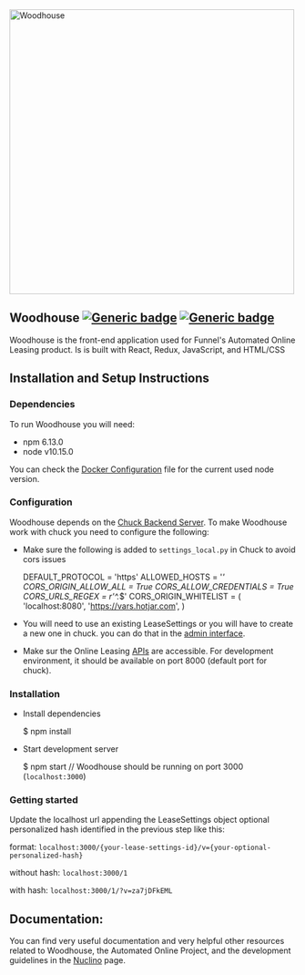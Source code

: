 <img src="https://i2.wp.com/www.bubbleblabber.com/wp-content/uploads/2015/06/Woodhouse.jpg" alt="Woodhouse" width="500" align="center"/>

## Woodhouse [![Generic badge](https://img.shields.io/badge/React-v16.13-blue.svg)](https://reactjs.org/) [![Generic badge](https://img.shields.io/badge/Node-v10.15-brightgreen.svg)](https://nodejs.org/en/)

Woodhouse is the front-end application used for Funnel's Automated Online Leasing product. Is is built with React, Redux, JavaScript, and HTML/CSS

## Installation and Setup Instructions
### Dependencies
To run Woodhouse you will need:
- npm 6.13.0
- node v10.15.0

You can check the [Docker Configuration](.buildkite/docker-compose.yml) file for the current used node version.

### Configuration

Woodhouse depends on the [Chuck Backend Server](https://github.com/Nestio/chuck).
To make Woodhouse work with chuck you need to configure the following:
- Make sure the following is added to `settings_local.py` in Chuck to avoid cors issues

    
    DEFAULT_PROTOCOL = 'https'
    ALLOWED_HOSTS = '*'
    CORS_ORIGIN_ALLOW_ALL = True
    CORS_ALLOW_CREDENTIALS = True
    CORS_URLS_REGEX = r'^.*$'
    CORS_ORIGIN_WHITELIST = (
        'localhost:8080',
        'https://vars.hotjar.com',
    )

- You will need to use an existing LeaseSettings or you will have to create a new one in chuck. you can do that in the [admin interface](http://localhost:8000/admin/onlineleasing/leasesettings/).

- Make sur the Online Leasing [APIs](https://nestiolistings.com/api/onlineleasing/api-doc/#/) are accessible. For development environment, it should be available on port 8000 (default port for chuck).  


### Installation

- Install dependencies


    $ npm install

- Start development server 


    $ npm start
    // Woodhouse should be running on port 3000 (`localhost:3000`)

### Getting started

Update the localhost url appending the LeaseSettings object optional personalized hash identified in the previous step like this:

format: `localhost:3000/{your-lease-settings-id}/v={your-optional-personalized-hash}`

without hash: `localhost:3000/1`

with hash: `localhost:3000/1/?v=za7jDFkEML`


## Documentation:
You can find very useful documentation and very helpful other resources related to Woodhouse, the Automated Online Project, and the development guidelines in the [Nuclino](https://app.nuclino.com/Nestio/Dev/Online-Leasing-d470cb31-b040-4fb0-946b-0da6e62c5ec6) page.
